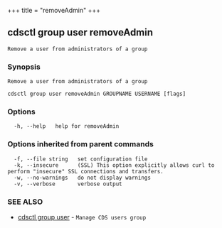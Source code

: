 +++
title = "removeAdmin"
+++
## cdsctl group user removeAdmin

`Remove a user from administrators of a group`

### Synopsis

`Remove a user from administrators of a group`

```
cdsctl group user removeAdmin GROUPNAME USERNAME [flags]
```

### Options

```
  -h, --help   help for removeAdmin
```

### Options inherited from parent commands

```
  -f, --file string   set configuration file
  -k, --insecure      (SSL) This option explicitly allows curl to perform "insecure" SSL connections and transfers.
  -w, --no-warnings   do not display warnings
  -v, --verbose       verbose output
```

### SEE ALSO

* [cdsctl group user](/manual/components/cdsctl/group/user/)	 - `Manage CDS users group`

